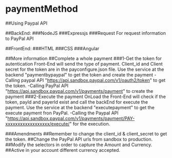 # paymentMethod
##Using Paypal API

##BackEnd:
	###NodeJS
	###Expressjs
	###Request
		For request information to PayPal API

##FrontEnd:
	###HTML
	###CSS
	###Angular


##More information
	##Complete a whole payment
	###1-Get the token for autentication
	Front-End will send the type of payment.
	Client_id and Client secret for the token are in the payconfigure.json file.
	Use the service at the backend "paymentbypaypal" to get the token and create the payment
		-Calling paypal API "https://api.sandbox.paypal.com/v1/oauth2/token" to get the token.
		-Calling PayPal API "https://api.sandbox.paypal.com/v1/payments/payment" to create the payment
	###2-Execute the payment
	OnLoad the Front-End will check if the token, payId and payerId exist and call the backEnd for execute the payment.
	Use the service at the backend "executepayment" to get the execute payment fron PayPal.
		-Calling the Paypal API "https://api.sandbox.paypal.com/v1/payments/payment/PAY-xxxxxxxxxxxxxxxxxx/execute/" for the execution.

###Amendments
	##Remember to change the client_id & client_secret to get the token.
	##Change the PayPal API urls from sandbox to production.
	##Modify the selectors in order to capture the Amount and Currency.
	##Active in your account different currency accepted.
